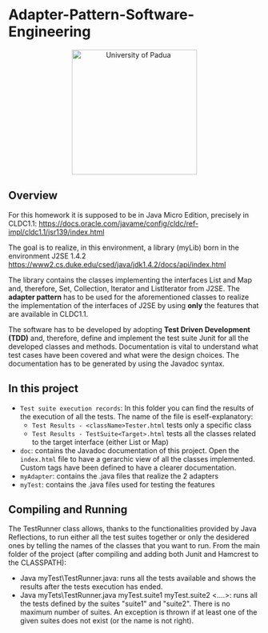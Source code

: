 # Adapter-Pattern-Software-Engineering
<p align="center">
    <img src="https://www.unidformazione.com/wp-content/uploads/2018/04/unipd-universita-di-padova.png" width="250" alt="University of Padua"/>
</p>

## Overview
For this homework it is supposed to be in Java Micro Edition, precisely in CLDC1.1:
https://docs.oracle.com/javame/config/cldc/ref-impl/cldc1.1/jsr139/index.html

The goal is to realize, in this environment, a library (myLib) born in the environment J2SE 1.4.2
https://www2.cs.duke.edu/csed/java/jdk1.4.2/docs/api/index.html

The library contains the classes implementing the interfaces List and Map and, therefore, Set, Collection, Iterator and ListIterator from J2SE.
The **adapter pattern** has to be used for the aforementioned classes to realize the implementation of the interfaces of J2SE by using **only** the features that are available in CLDC1.1.


The software has to be developed by adopting **Test Driven Development (TDD)** and, therefore, define and implement the test suite Junit for all the developed classes and methods.
Documentation is vital to understand what test cases have been covered and what were the design choices. The documentation has to be generated by using the Javadoc syntax.

## In this project

* ```Test suite execution records```: In this folder you can find the results of the execution of all the tests.
  The name of the file is eself-explanatory:
    - ```Test Results - <className>Tester.html``` tests only a specific class
    - ```Test Results - TestSuite<Target>.html``` tests all the classes related to the target interface (either List or Map)
* ```doc```: contains the Javadoc documentation of this project. Open the ```index.html``` file to have a gerarchic view of all the classes implemented. Custom tags have been defined to have a clearer documentation.
* ```myAdapter```: contains the .java files that realize the 2 adapters
* ```myTest```: contains the .java files used for testing the features

## Compiling and Running

The TestRunner class allows, thanks to the functionalities provided by Java Reflections, to run either all the test suites together or only the desidered ones by telling the names of the classes that you want to run.
From the main folder of the project (after compiling and adding both Junit and Hamcrest to the CLASSPATH):
* Java myTest\TestRunner.java: runs all the tests available and shows the results after the tests execution has ended.
* Java myTets\TestRunner.java myTest.suite1 myTest.suite2 <....>: runs all the tests defined by the suites "suite1" and "suite2". There is no maximum number of suites. An exception is thrown if at least one of the given suites does not exist (or the name is not right).
